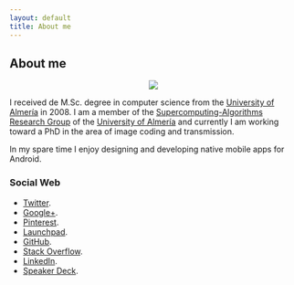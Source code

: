```yaml
---
layout: default
title: About me
---
```


## About me

<p align="center">
  <img src="http://josejuansanchez.github.io/images/josejuan.png" />
</p>

I received de M.Sc. degree in computer science from the [University of 
Almería](http://www.ual.es) in 2008. I am a member of the [Supercomputing-Algorithms 
Research Group](http://www.hpca.ual.es) of the [University of Almería](http://www.ual.es) and currently I am
working toward a PhD in the area of image coding and transmission.

In my spare time I enjoy designing and developing native mobile apps for Android.

### Social Web
* [Twitter](https://twitter.com/josejuansanchez).
* [Google+](http://gplus.to/josejuansanchez).
* [Pinterest](http://pinterest.com/josejuansanchez).
* [Launchpad](https://launchpad.net/~josejuan-sanchez).
* [GitHub](https://github.com/josejuansanchez).
* [Stack Overflow](http://stackoverflow.com/users/2090682/jose-juan-sanchez).
* [LinkedIn](http://www.linkedin.com/pub/jos%C3%A9-juan-s%C3%A1nchez-hern%C3%A1ndez/6a/858/830).
* [Speaker Deck](https://speakerdeck.com/josejuansanchez).